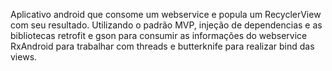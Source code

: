 Aplicativo android que consome um webservice e popula um RecyclerView com seu resultado.
Utilizando o padrão MVP, injeção de dependencias e as bibliotecas retrofit e gson para consumir as informações do webservice
RxAndroid para trabalhar com threads e butterknife para realizar bind das views.
